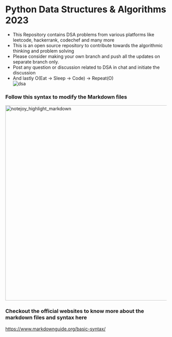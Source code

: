 # Python Data Structures & Algorithms 2023
- This Repository contains DSA problems from various platforms like leetcode, hackerrank, codechef and many more
- This is an open source repository to contribute towards the algorithmic thinking and problem solving
- Please consider making your own branch and push all the updates on separate branch only.
- Post any question or discussion related to DSA in chat and initiate the discussion
- And lastly O(Eat -> Sleep -> Code) -> Repeat(O)  
![dsa](https://user-images.githubusercontent.com/54584388/221481720-339acd7f-eb17-41db-bff7-b0f91fbdece4.gif)


### Follow this syntax to modify the Markdown files
<img width="609" alt="notejoy_highlight_markdown" src="https://user-images.githubusercontent.com/54584388/219150697-f57772e7-6802-49e1-8cad-bd57d8cef7b4.png">

### Checkout the official websites to know more about the markdown files and syntax here
https://www.markdownguide.org/basic-syntax/
